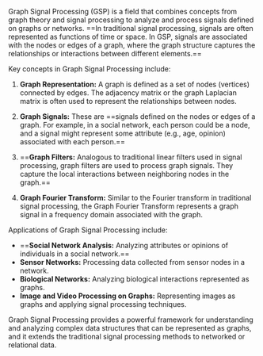 Graph Signal Processing (GSP) is a field that combines concepts from graph theory and signal processing to analyze and process signals defined on graphs or networks. ==In traditional signal processing, signals are often represented as functions of time or space. In GSP, signals are associated with the nodes or edges of a graph, where the graph structure captures the relationships or interactions between different elements.==

Key concepts in Graph Signal Processing include:

1. **Graph Representation:** A graph is defined as a set of nodes (vertices) connected by edges. The adjacency matrix or the graph Laplacian matrix is often used to represent the relationships between nodes.

2. **Graph Signals:** These are ==signals defined on the nodes or edges of a graph. For example, in a social network, each person could be a node, and a signal might represent some attribute (e.g., age, opinion) associated with each person.==

3. ==**Graph Filters:** Analogous to traditional linear filters used in signal processing, graph filters are used to process graph signals. They capture the local interactions between neighboring nodes in the graph.==

4. **Graph Fourier Transform:** Similar to the Fourier transform in traditional signal processing, the Graph Fourier Transform represents a graph signal in a frequency domain associated with the graph.

Applications of Graph Signal Processing include:
- ==**Social Network Analysis:** Analyzing attributes or opinions of individuals in a social network.==
- **Sensor Networks:** Processing data collected from sensor nodes in a network.
- **Biological Networks:** Analyzing biological interactions represented as graphs.
- **Image and Video Processing on Graphs:** Representing images as graphs and applying signal processing techniques.

Graph Signal Processing provides a powerful framework for understanding and analyzing complex data structures that can be represented as graphs, and it extends the traditional signal processing methods to networked or relational data.